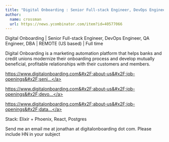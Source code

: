 ```yaml
---
title: "Digital Onboarding : Senior Full-stack Engineer, DevOps Engineer, QA Engineer, DBA"
author:
  name: crossman
  url: https://news.ycombinator.com/item?id=40577066
---
```

Digital Onboarding | Senior Full-stack Engineer, DevOps Engineer, QA Engineer, DBA | REMOTE (US based) | Full time

Digital Onboarding is a marketing automation platform that helps banks and credit unions modernize their onboarding process and develop mutually beneficial, profitable relationships with their customers and members.

<a href="https:&#x2F;&#x2F;www.digitalonboarding.com&#x2F;about-us&#x2F;job-openings&#x2F;senior-full-stack-engineer" rel="nofollow">https:&#x2F;&#x2F;www.digitalonboarding.com&#x2F;about-us&#x2F;job-openings&#x2F;seni...</a>

<a href="https:&#x2F;&#x2F;www.digitalonboarding.com&#x2F;about-us&#x2F;job-openings&#x2F;devops-engineer" rel="nofollow">https:&#x2F;&#x2F;www.digitalonboarding.com&#x2F;about-us&#x2F;job-openings&#x2F;devo...</a>

<a href="https:&#x2F;&#x2F;www.digitalonboarding.com&#x2F;about-us&#x2F;job-openings&#x2F;database-administrator-dba" rel="nofollow">https:&#x2F;&#x2F;www.digitalonboarding.com&#x2F;about-us&#x2F;job-openings&#x2F;data...</a>

Stack: Elixir + Phoenix, React, Postgres

Send me an email me at jonathan at digitalonboarding dot com. Please include HN in your subject
